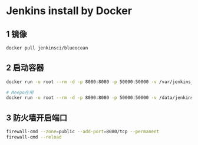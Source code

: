 # Jenkins install by Docker

## 1 镜像

```bash
docker pull jenkinsci/blueocean
```

## 2 启动容器

```bash
docker run -u root --rm -d -p 8080:8080 -p 50000:50000 -v /var/jenkins_home:/var/jenkins_home -v /var/run/docker.sock:/var/run/docker.sock jenkinsci/blueocean 

# Meepo在用
docker run -u root --rm -d -p 8090:8080 -p 50000:50000 -v /data/jenkins_home:/var/jenkins_home -v /var/run/docker.sock:/var/run/docker.sock jenkinsci/blueocean 
```

## 3 防火墙开启端口

```bash
firewall-cmd --zone=public --add-port=8080/tcp --permanent
firewall-cmd --reload
```

